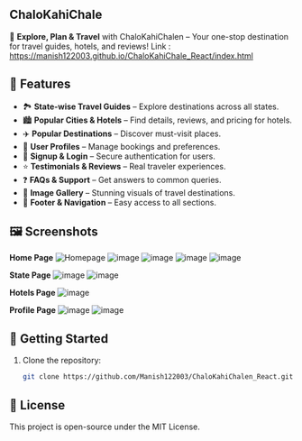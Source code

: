 ## ChaloKahiChale
🚀 **Explore, Plan & Travel** with ChaloKahiChalen – Your one-stop destination for travel guides, hotels, and reviews!
Link : https://manish122003.github.io/ChaloKahiChale_React/index.html

## 📌 Features
- 🏞️ **State-wise Travel Guides** – Explore destinations across all states.
- 🏙️ **Popular Cities & Hotels** – Find details, reviews, and pricing for hotels.
- ✈️ **Popular Destinations** – Discover must-visit places.
- 👤 **User Profiles** – Manage bookings and preferences.
- 🔐 **Signup & Login** – Secure authentication for users.
- ⭐ **Testimonials & Reviews** – Real traveler experiences.
- ❓ **FAQs & Support** – Get answers to common queries.
- 📸 **Image Gallery** – Stunning visuals of travel destinations.
- 📌 **Footer & Navigation** – Easy access to all sections.

## 🖼️ Screenshots
**Home Page**
![Homepage](https://github.com/user-attachments/assets/f9ec6e6c-0a36-41d7-9aa8-35aa3ecf2444)
![image](https://github.com/user-attachments/assets/9fcb6c1f-2c93-4cf1-82cf-78a77f130ae5)
![image](https://github.com/user-attachments/assets/c55e6a5c-8f46-410d-a926-bf8986901cba)
![image](https://github.com/user-attachments/assets/82916f33-b705-4ef6-a2a2-12c87f14b65f)
![image](https://github.com/user-attachments/assets/acc3c8f6-f0c5-41da-9260-335d52e1279b)

**State Page**
![image](https://github.com/user-attachments/assets/6a499b06-6e04-4904-b62a-a07e1dc2f051)
![image](https://github.com/user-attachments/assets/f247fb4d-9704-4054-91d5-8c61baa97a23)

**Hotels Page**
![image](https://github.com/user-attachments/assets/28209a4e-295f-4c05-b2cc-67a757213c64)

**Profile Page**
![image](https://github.com/user-attachments/assets/1539ca6a-45ea-4741-9195-6bc44778129a)
![image](https://github.com/user-attachments/assets/d599de68-5c05-4e37-82c3-b5fb647f1296)




## 🚀 Getting Started
1. Clone the repository:  
   ```sh
   git clone https://github.com/Manish122003/ChaloKahiChalen_React.git

## 📜 License

This project is open-source under the MIT License.
